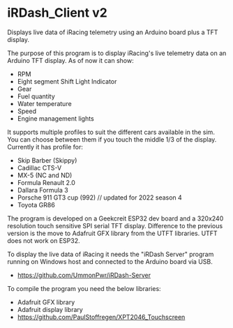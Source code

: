 # iRDash_Client v2
Displays live data of iRacing telemetry using an Arduino board plus a TFT display.

The purpose of this program is to display iRacing's live telemetry data on an Arduino TFT display.
As of now it can show:
- RPM
- Eight segment Shift Light Indicator
- Gear
- Fuel quantity
- Water temperature
- Speed
- Engine management lights

It supports multiple profiles to suit the different cars available in the sim. You can choose between them if you touch the middle 1/3 of the display.
Currently it has profile for:
- Skip Barber (Skippy)
- Cadillac CTS-V
- MX-5 (NC and ND)
- Formula Renault 2.0
- Dallara Formula 3
- Porsche 911 GT3 cup (992) // updated for 2022 season 4
- Toyota GR86

The program is developed on a Geekcreit ESP32 dev board and a 320x240 resolution touch sensitive SPI serial TFT display.
Difference to the previous version is the move to Adafruit GFX library from the UTFT libraries. UTFT does not work on ESP32.

To display the live data of iRacing it needs the "iRDash Server" program running on Windows host and connected to the Arduino board via USB.
- https://github.com/UmmonPwr/iRDash-Server

To compile the program you need the below libraries:
- Adafruit GFX library
- Adafruit display library
- https://github.com/PaulStoffregen/XPT2046_Touchscreen